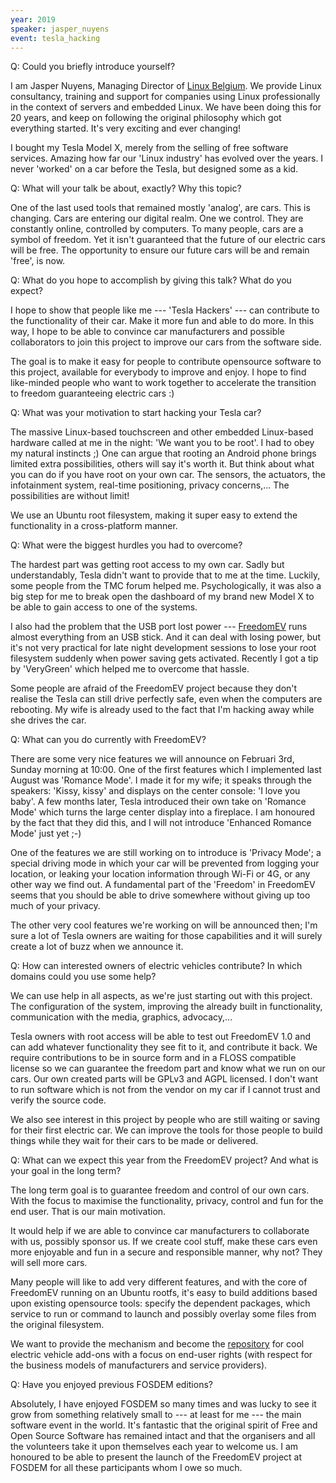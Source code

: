 ```yaml
---
year: 2019
speaker: jasper_nuyens 
event: tesla_hacking
---
```


Q: Could you briefly introduce yourself?

I am Jasper Nuyens, Managing Director of [Linux Belgium](http://www.linuxbe.com). We provide Linux consultancy, training and support for companies using Linux professionally in the context of servers and embedded Linux. We have been doing this for 20 years, and keep on following the original philosophy which got everything started. It's very exciting and ever changing!

I bought my Tesla Model X, merely from the selling of free software services. Amazing how far our 'Linux industry' has evolved over the years. I never 'worked' on a car before the Tesla, but designed some as a kid.

Q: What will your talk be about, exactly? Why this topic?

One of the last used tools that remained mostly 'analog', are cars. This is changing. Cars are entering our digital realm. One we control. They are constantly online, controlled by computers. To many people, cars are a symbol of freedom. Yet it isn't guaranteed that the future of our electric cars will be free. The opportunity to ensure our future cars will be and remain 'free', is now.

Q: What do you hope to accomplish by giving this talk? What do you expect?

I hope to show that people like me --- 'Tesla Hackers' --- can contribute to the functionality of their car. Make it more fun and able to do more. In this way, I hope to be able to convince car manufacturers and possible collaborators to join this project to improve our cars from the software side.

The goal is to make it easy for people to contribute opensource software to this project, available for everybody to improve and enjoy. I hope to find like-minded people who want to work together to accelerate the transition to freedom guaranteeing electric cars :)

Q: What was your motivation to start hacking your Tesla car?

The massive Linux-based touchscreen and other embedded Linux-based hardware called at me in the night: 'We want you to be root'. I had to obey my natural instincts ;) One can argue that rooting an Android phone brings limited extra possibilities, others will say it's worth it. But think about what you can do if you have root on your own car. The sensors, the actuators, the infotainment system, real-time positioning, privacy concerns,... The possibilities are without limit!

We use an Ubuntu root filesystem, making it super easy to extend the functionality in a cross-platform manner.

Q: What were the biggest hurdles you had to overcome?

The hardest part was getting root access to my own car. Sadly but understandably, Tesla didn't want to provide that to me at the time. Luckily, some people from the TMC forum helped me. Psychologically, it was also a big step for me to break open the dashboard of my brand new Model X to be able to gain access to one of the systems.

I also had the problem that the USB port lost power --- [FreedomEV](http://www.freedomev.com/) runs almost everything from an USB stick. And it can deal with losing power, but it's not very practical for late night development sessions to lose your root filesystem suddenly when power saving gets activated. Recently I got a tip by 'VeryGreen' which helped me to overcome that hassle.

Some people are afraid of the FreedomEV project because they don't realise the Tesla can still drive perfectly safe, even when the computers are rebooting. My wife is already used to the fact that I'm hacking away while she drives the car. 

Q: What can you do currently with FreedomEV?

There are some very nice features we will announce on Februari 3rd, Sunday morning at 10:00. One of the first features which I implemented last August was 'Romance Mode'. I made it for my wife; it speaks through the speakers: 'Kissy, kissy' and displays on the center console: 'I love you baby'. A few months later, Tesla introduced their own take on 'Romance Mode' which turns the large center display into a fireplace. I am honoured by the fact that they did this, and I will not introduce 'Enhanced Romance Mode' just yet ;-)

One of the features we are still working on to introduce is 'Privacy Mode'; a special driving mode in which your car will be prevented from logging your location, or leaking your location information through Wi-Fi or 4G, or any other way we find out. A fundamental part of the 'Freedom' in FreedomEV seems that you should be able to drive somewhere without giving up too much of your privacy.
 
The other very cool features we're working on will be announced then; I'm sure a lot of Tesla owners are waiting for those capabilities and it will surely create a lot of buzz when we announce it. 

Q: How can interested owners of electric vehicles contribute? In which domains could you use some help?

We can use help in all aspects, as we're just starting out with this project. The configuration of the system, improving the already built in functionality, communication with the media, graphics, advocacy,... 

Tesla owners with root access will be able to test out FreedomEV 1.0 and can add whatever functionality they see fit to it, and contribute it back. We require contributions to be in source form and in a FLOSS compatible license so we can guarantee the freedom part and know what we run on our cars. Our own created parts will be GPLv3 and AGPL licensed. I don't want to run software which is not from the vendor on my car if I cannot trust and verify the source code. 

We also see interest in this project by people who are still waiting or saving for their first electric car. We can improve the tools for those people to build things while they wait for their cars to be made or delivered.

Q: What can we expect this year from the FreedomEV project? And what is your goal in the long term?

The long term goal is to guarantee freedom and control of our own cars. With the focus to maximise the functionality, privacy, control and fun for the end user. That is our main motivation. 

It would help if we are able to convince car manufacturers to collaborate with us, possibly sponsor us. If we create cool stuff, make these cars even more enjoyable and fun in a secure and responsible manner, why not? They will sell more cars. 

Many people will like to add very different features, and with the core of FreedomEV running on an Ubuntu rootfs, it's easy to build additions based upon existing opensource tools: specify the dependent packages, which service to run or command to launch and possibly overlay some files from the original filesystem.

We want to provide the mechanism and become the [repository](https://github.com/jnuyens/freedomev) for cool electric vehicle add-ons with a focus on end-user rights (with respect for the business models of manufacturers and service providers). 

Q: Have you enjoyed previous FOSDEM editions? 

Absolutely, I have enjoyed FOSDEM so many times and was lucky to see it grow from something relatively small to --- at least for me --- the main software event in the world. It's fantastic that the original spirit of Free and Open Source Software has remained intact and that the organisers and all the volunteers take it upon themselves each year to welcome us. I am honoured to be able to present the launch of the FreedomEV project at FOSDEM for all these participants whom I owe so much.
